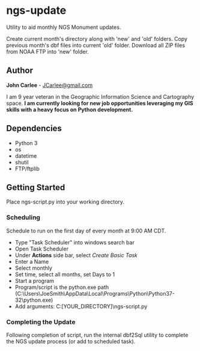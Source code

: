 # ngs-update

Utility to aid monthly NGS Monument updates.

Create current month's directory along with 'new' and 'old' folders. Copy previous month's dbf files into current 'old' folder. Download all ZIP files from NOAA FTP into 'new' folder.

## Author
**John Carlee** - JCarlee@gmail.com

I am 9 year veteran in the Geographic Information Science and Cartography space. **I am currently looking for new job 
opportunities leveraging my GIS skills with a heavy focus on Python development.**


## Dependencies
* Python 3
* os
* datetime
* shutil
* FTP/ftplib 

## Getting Started
Place ngs-script.py into your working directory.

### Scheduling

Schedule to run on the first day of every month at 9:00 AM CDT.
* Type "Task Scheduler" into windows search bar
* Open Task Scheduler
* Under **Actions** side bar, select *Create Basic Task*
* Enter a Name
* Select monthly
* Set time, select all months, set Days to 1
* Start a program
* Program/script is the python.exe path (C:\Users\JoeSmith\AppData\Local\Programs\Python\Python37-32\python.exe)
* Add arguments: C:\[YOUR_DIRECTORY]\ngs-script.py

### Completing the Update

Following completion of script, run the internal dbf2Sql utility to complete the NGS update process (or add to scheduled task).
